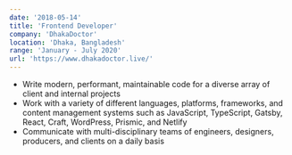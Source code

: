 ```yaml
---
date: '2018-05-14'
title: 'Frontend Developer'
company: 'DhakaDoctor'
location: 'Dhaka, Bangladesh'
range: 'January - July 2020'
url: 'https://www.dhakadoctor.live/'
---
```


- Write modern, performant, maintainable code for a diverse array of client and internal projects
- Work with a variety of different languages, platforms, frameworks, and content management systems such as JavaScript, TypeScript, Gatsby, React, Craft, WordPress, Prismic, and Netlify
- Communicate with multi-disciplinary teams of engineers, designers, producers, and clients on a daily basis
